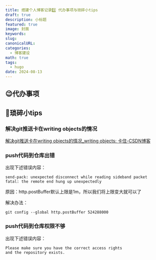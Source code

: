 ```yaml
---
title: 搭建个人博客记录3️⃣ 代办事项与琐碎小tips
draft: true
description: 小标题
featured: true
image: 封面
keywords: 
slug: 
canonicalURL: 
categories:
  - 博客建设
math: true
tags:
  - hugo
date: 2024-08-13
---
```

## 😉代办事项


## 🤦琐碎小tips
### 解决git推送卡在writing objects的情况
[解决git推送卡在writing objects的情况\_writing objects: 卡住-CSDN博客](https://blog.csdn.net/qq_41461536/article/details/129767886)

### push代码到仓库出错
出现下述错误内容：
~~~shell
send-pack: unexpected disconnect while reading sideband packet
fatal: the remote end hung up unexpectedly
~~~
原因：http.postBuffer默认上限是1m，所以我们将上限变大就可以了

解决办法：
~~~shell
git config --global http.postBuffer 524288000
~~~
### push代码到仓库权限不够
出现下述错误内容：
~~~shell
Please make sure you have the correct access rights
and the repository exists.
~~~

